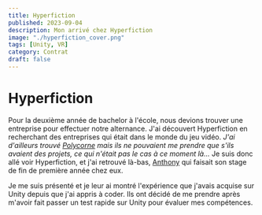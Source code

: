 ```yaml
---
title: Hyperfiction
published: 2023-09-04
description: Mon arrivé chez Hyperfiction
image: "./hyperfiction_cover.png"
tags: [Unity, VR]
category: Contrat
draft: false
---
```


# Hyperfiction

Pour la deuxième année de bachelor à l'école, nous devions trouver une entreprise pour effectuer notre alternance.
J'ai découvert Hyperfiction en recherchant des entreprises qui était dans le monde du jeu vidéo. *J'ai d'ailleurs trouvé [Polycorne](https://polycorne.fr/fr/) mais ils ne pouvaient me prendre que s'ils avaient des projets, ce qui n'était pas le cas à ce moment là...*
Je suis donc allé voir Hyperfiction, et j'ai retrouvé là-bas, [Anthony](https://github.com/anthony74742) qui faisait son stage de fin de première année chez eux.

Je me suis présenté et je leur ai montré l'expérience que j'avais acquise sur Unity depuis que j'ai appris à coder. Ils ont décidé de me prendre après m'avoir fait passer un test rapide sur Unity pour évaluer mes compétences.
